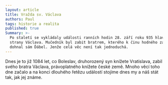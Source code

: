 ```yaml
---
layout: article
title: Vražda sv. Václava
authors: Paul
tags: historie a realita
published: true
Summary: >-
  Po staletí se vykládaly události ranních hodin 28. září roku 935 hlavně ze
  strany Václava. Mučedník byl zabit bratrem, kterého k činu hodného zavržení
  dohnal sám Ďábel. Jenže celá věc není tak jednoduchá.
---
```

Dnes je to již 1084 let, co Boleslav, druhorozený
syn knížete Vratislava, zabil svého bratra Václava,
právoplatného knížete české země. Mnoho věcí
toho dne začalo a na konci dlouhého řetězu událostí
stojíme dnes my a náš stát tak, jak jej známe.

